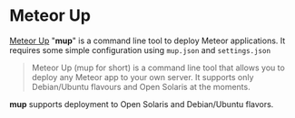 # Meteor Up
[Meteor Up](https://github.com/arunoda/meteor-up) "**mup**" is a command line tool to deploy Meteor applications. It requires some simple configuration using `mup.json` and `settings.json`

> Meteor Up (mup for short) is a command line tool that allows you to deploy any Meteor app to your own server. It supports only Debian/Ubuntu flavours and Open Solaris at the moments.

**mup** supports deployment to Open Solaris and Debian/Ubuntu flavors.
